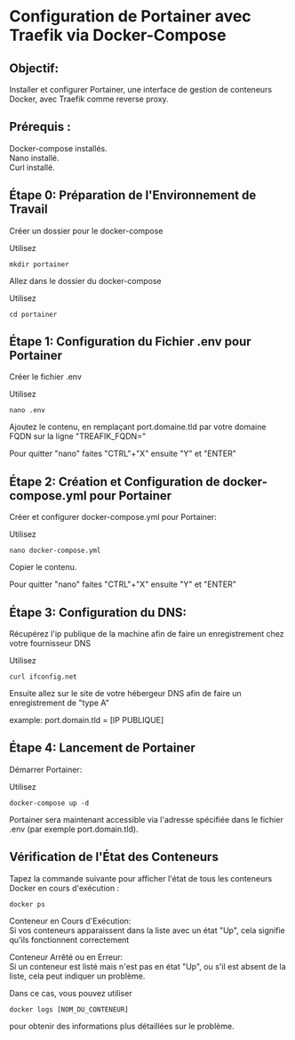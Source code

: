 # Configuration de Portainer avec Traefik via Docker-Compose

## Objectif:
Installer et configurer Portainer, une interface de gestion de conteneurs Docker, avec Traefik comme reverse proxy.

## Prérequis :
Docker-compose installés.  
Nano installé.  
Curl installé.  

## Étape 0: Préparation de l'Environnement de Travail
Créer un dossier pour le docker-compose  

Utilisez
```
mkdir portainer
```

Allez dans le dossier du docker-compose

Utilisez
```
cd portainer
```

## Étape 1: Configuration du Fichier .env pour Portainer
Créer le fichier .env  

Utilisez 
```
nano .env
```
Ajoutez le contenu, en remplaçant port.domaine.tld par votre domaine FQDN sur la ligne "TREAFIK_FQDN="  

Pour quitter "nano" faites "CTRL"+"X" ensuite "Y" et "ENTER"  

## Étape 2: Création et Configuration de docker-compose.yml pour Portainer
Créer et configurer docker-compose.yml pour Portainer:

Utilisez 
```
nano docker-compose.yml
```
Copier le contenu.

Pour quitter "nano" faites "CTRL"+"X" ensuite "Y" et "ENTER"  

## Étape 3: Configuration du DNS:

Récupérez l'ip publique de la machine afin de faire un enregistrement chez votre fournisseur DNS  

Utilisez 

```
curl ifconfig.net
```

Ensuite allez sur le site de votre hébergeur DNS afin de faire un enregistrement de "type A"

example: port.domain.tld = [IP PUBLIQUE]



## Étape 4: Lancement de Portainer
Démarrer Portainer:

Utilisez 
```
docker-compose up -d
```
Portainer sera maintenant accessible via l'adresse spécifiée dans le fichier .env (par exemple port.domain.tld).  

## Vérification de l'État des Conteneurs  
Tapez la commande suivante pour afficher l'état de tous les conteneurs Docker en cours d'exécution :  
```
docker ps
```
Conteneur en Cours d'Exécution:  
Si vos conteneurs apparaissent dans la liste avec un état "Up", cela signifie qu'ils fonctionnent correctement   

Conteneur Arrêté ou en Erreur:  
Si un conteneur est listé mais n'est pas en état "Up", ou s'il est absent de la liste, cela peut indiquer un problème.  
  
Dans ce cas, vous pouvez utiliser 
```
docker logs [NOM_DU_CONTENEUR]
```
pour obtenir des informations plus détaillées sur le problème.   
